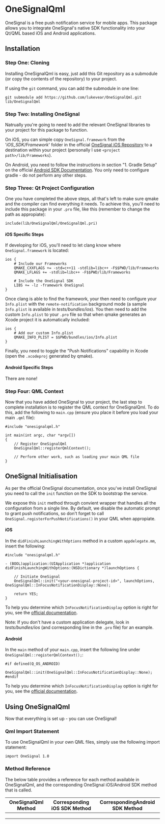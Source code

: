 # OneSignalQml
OneSignal is a free push notification service for mobile apps. This package allows you to integrate OneSignal's native SDK functionality into your Qt/QML based iOS and Android applications.

## Installation

### Step One: Cloning
Installing OneSignalQml is easy, just add this Git repository as a submodule (or copy the contents of the repository) to your project.

If using the `git` command, you can add the submodule in one line:

```
git submodule add https://github.com/lukevear/OneSignalQml.git lib/OneSignalQml
```

### Step Two: Installing OneSignal
Natrually you're going to need to add the relevant OneSignal libraries to your project for this package to function.

On iOS, you can simple copy `OneSignal.framework` from the '*iOS_SDK/Framework*' folder in the official [OneSignal iOS Repository](https://github.com/OneSignal/OneSignal-iOS-SDK) to a destination within your project (personally I use `<project path>/lib/Frameworks`).

On Android, you need to follow the instructions in section "1. Gradle Setup" on the official [Android SDK Documentation](https://documentation.onesignal.com/docs/android-sdk-setup). You only need to configure gradle - do not perform any other steps.

### Step Three: Qt Project Configuration
One you have completed the above steps, all that's left to make sure qmake and the compiler can find everything it needs. To achieve this, you'll need to include this package in your `.pro` file, like this (remember to change the path as appropiate):

```
include(lib/OneSignalQml/OneSignalQml.pri)
```

#### iOS Specific Steps
If developing for iOS, you'll need to let clang know where `OneSignal.framework` is located:

```
ios {
    # Include our Frameworks
    QMAKE_CXXFLAGS += -std=c++11 -stdlib=libc++ -F$$PWD/lib/Frameworks
    QMAKE_LFLAGS += -stdlib=libc++ -F$$PWD/lib/Frameworks
    
    # Include the OneSignal SDK
    LIBS += -lz -framework OneSignal
}
```

Once clang is able to find the framework, your then need to configure your `Info.plist` with the `remote-notification` background mode (a sample `Info.plist` is available in *tests/bundles/ios*). You then need to add the custom `Info.plist` to your `.pro` file so that when qmake generates an Xcode project it is automatically included:

```
ios {
    # Add our custom Info.plist
    QMAKE_INFO_PLIST = $$PWD/bundles/ios/Info.plist
}
```

Finally, you need to toggle the "Push Notifications" capability in Xcode (open the `.xcodeproj` generated by qmake).

#### Android Specific Steps
There are none!

### Step Four: QML Context
Now that you have added OneSignal to your project, the last step to complete installation is to register the QML context for OneSignalQml. To do this, add the following to `main.cpp` (ensure you place it before you load your main `.qml` file):

```
#include "onesignalqml.h"

int main(int argc, char *argv[])
{
    // Register OneSignalQml
    OneSignalQml::registerQmlContext(); 
    
    // Perform other work, such as loading your main QML file
}
```

## OneSignal Initialisation
As per the official OneSignal documentation, once you've install OneSignal you need to call the `init` function on the SDK to bootstrap the service.

We expose this `init` method through convient wrapper that handles all the configuration from a single line. By default, we disable the automatic prompt to grant push notifications, so don't forget to call `OneSignal.registerForPushNotifications()` in your QML when appropiate.

#### iOS
In the `didFinishLaunchingWithOptions` method in a custom `appdelegate.mm`, insert the following:

```
#include "onesignalqml.h"

- (BOOL)application:(UIApplication *)application didFinishLaunchingWithOptions:(NSDictionary *)launchOptions {

    // Initiate OneSignal
    OneSignalQml::init("<your-onesignal-project-id>", launchOptions, OneSignalQml::InFocusNotificationDisplay::None);

    return YES;
}
```

To help you determine which `InFocusNotificationDisplay` option is right for you, see the [official documentation](https://documentation.onesignal.com/docs/ios-native-sdk#section--kossettingskeyinfocusdisplayoption-).

Note: If you don't have a custom application delegate, look in *tests/bundles/ios* (and corresponding line in the `.pro` file) for an example.

#### Android
In the `main` method of your `main.cpp`, insert the following line under `OneSignalQml::registerQmlContext();`:

```
#if defined(Q_OS_ANDROID)
    OneSignalQml::init(OneSignalQml::InFocusNotificationDisplay::None);
#endif
```

To help you determine which `InFocusNotificationDisplay` option is right for you, see the [official documentation](https://documentation.onesignal.com/docs/android-native-sdk#section--infocusdisplaying-).

## Using OneSignalQml
Now that everything is set up - you can use OneSignal!

### Qml Import Statement
To use OneSignalQml in your own QML files, simply use the following import statement:

```
import OneSignal 1.0
```

### Method Reference
The below table provides a reference for each method available in OneSignalQml, and the corresponding OneSignal iOS/Android SDK method that is called.

| OneSignalQml Method | Corresponding iOS SDK Method |  CorrespondingAndroid SDK Method |
|---------------------|------------------------------|----------------------------------|
|                     |                              |                                  |
|                     |                              |                                  |
|                     |                              |                                  |
